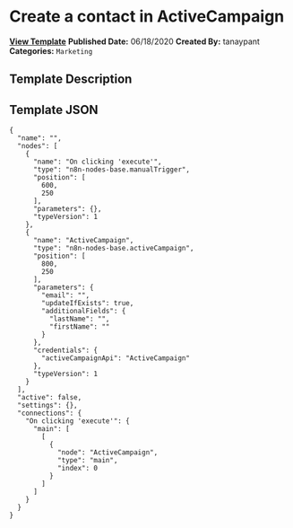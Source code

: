 # Create a contact in ActiveCampaign

**[View Template](https://n8n.io/workflows/412-/)**  **Published Date:** 06/18/2020  **Created By:** tanaypant  **Categories:** `Marketing`  

## Template Description



## Template JSON

```
{
  "name": "",
  "nodes": [
    {
      "name": "On clicking 'execute'",
      "type": "n8n-nodes-base.manualTrigger",
      "position": [
        600,
        250
      ],
      "parameters": {},
      "typeVersion": 1
    },
    {
      "name": "ActiveCampaign",
      "type": "n8n-nodes-base.activeCampaign",
      "position": [
        800,
        250
      ],
      "parameters": {
        "email": "",
        "updateIfExists": true,
        "additionalFields": {
          "lastName": "",
          "firstName": ""
        }
      },
      "credentials": {
        "activeCampaignApi": "ActiveCampaign"
      },
      "typeVersion": 1
    }
  ],
  "active": false,
  "settings": {},
  "connections": {
    "On clicking 'execute'": {
      "main": [
        [
          {
            "node": "ActiveCampaign",
            "type": "main",
            "index": 0
          }
        ]
      ]
    }
  }
}
```
